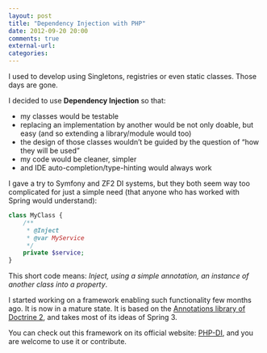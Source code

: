 ```yaml
---
layout: post
title: "Dependency Injection with PHP"
date: 2012-09-20 20:00
comments: true
external-url:
categories:
---
```


I used to develop using Singletons, registries or even static classes. Those days are gone.

I decided to use **Dependency Injection** so that:

- my classes would be testable
- replacing an implementation by another would be not only doable, but easy (and so extending a library/module would too)
- the design of those classes wouldn’t be guided by the question of “how they will be used”
- my code would be cleaner, simpler
- and IDE auto-completion/type-hinting would always work

I gave a try to Symfony and ZF2 DI systems, but they both seem way too complicated for just a simple need (that anyone who has worked with Spring would understand):

```php
class MyClass {
    /**
     * @Inject
     * @var MyService
     */
    private $service;
}
```

This short code means: *Inject, using a simple annotation, an instance of another class into a property*.

I started working on a framework enabling such functionality few months ago. It is now in a mature state. It is based on the [Annotations library of Doctrine 2](http://docs.doctrine-project.org/projects/doctrine-common/en/latest/reference/annotations.html), and takes most of its ideas of Spring 3.

You can check out this framework on its official website: [PHP-DI](http://mnapoli.github.com/PHP-DI/), and you are welcome to use it or contribute.
